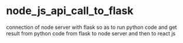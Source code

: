 # node_js_api_call_to_flask
connection of node server with flask so as to run python code and get result from python code from flask to node server and then to react js 
